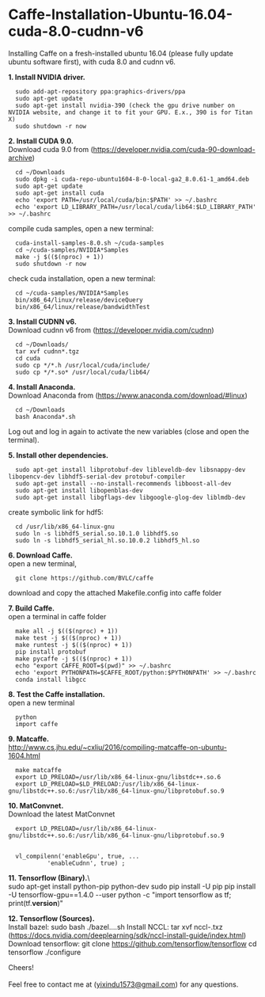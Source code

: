 # Caffe-Installation-Ubuntu-16.04-cuda-8.0-cudnn-v6

Installing Caffe on a fresh-installed ubuntu 16.04 (please fully update ubuntu software first), with cuda 8.0 and cudnn v6.

**1. Install NVIDIA driver.**
      
      sudo add-apt-repository ppa:graphics-drivers/ppa
      sudo apt-get update  
      sudo apt-get install nvidia-390 (check the gpu drive number on NVIDIA website, and change it to fit your GPU. E.x., 390 is for Titan X)  
      sudo shutdown -r now  


**2. Install CUDA 9.0.**\
            Download cuda 9.0 from (https://developer.nvidia.com/cuda-90-download-archive)
            
      cd ~/Downloads
      sudo dpkg -i cuda-repo-ubuntu1604-8-0-local-ga2_8.0.61-1_amd64.deb 
      sudo apt-get update
      sudo apt-get install cuda
      echo 'export PATH=/usr/local/cuda/bin:$PATH' >> ~/.bashrc
      echo 'export LD_LIBRARY_PATH=/usr/local/cuda/lib64:$LD_LIBRARY_PATH' >> ~/.bashrc

compile cuda samples, open a new terminal:

      cuda-install-samples-8.0.sh ~/cuda-samples
      cd ~/cuda-samples/NVIDIA*Samples
      make -j $(($(nproc) + 1))
      sudo shutdown -r now
      
check cuda installation, open a new terminal:

      cd ~/cuda-samples/NVIDIA*Samples
      bin/x86_64/linux/release/deviceQuery
      bin/x86_64/linux/release/bandwidthTest

**3. Install CUDNN v6.**\
      Download cudnn v6 from (https://developer.nvidia.com/cudnn)
            
      cd ~/Downloads/
      tar xvf cudnn*.tgz
      cd cuda
      sudo cp */*.h /usr/local/cuda/include/
      sudo cp */*.so* /usr/local/cuda/lib64/

**4. Install Anaconda.**\
      Download Anaconda from (https://www.anaconda.com/download/#linux)
            
      cd ~/Downloads
      bash Anaconda*.sh

Log out and log in again to activate the new variables (close and open the terminal).


**5. Install other dependencies.**

      sudo apt-get install libprotobuf-dev libleveldb-dev libsnappy-dev libopencv-dev libhdf5-serial-dev protobuf-compiler
      sudo apt-get install --no-install-recommends libboost-all-dev
      sudo apt-get install libopenblas-dev
      sudo apt-get install libgflags-dev libgoogle-glog-dev liblmdb-dev
      
create symbolic link for hdf5:

      cd /usr/lib/x86_64-linux-gnu
      sudo ln -s libhdf5_serial.so.10.1.0 libhdf5.so
      sudo ln -s libhdf5_serial_hl.so.10.0.2 libhdf5_hl.so

**6. Download Caffe.**\
open a new terminal,

      git clone https://github.com/BVLC/caffe
      
download and copy the attached Makefile.config into caffe folder


**7. Build Caffe.**\
open a terminal in caffe folder

      make all -j $(($(nproc) + 1))
      make test -j $(($(nproc) + 1))
      make runtest -j $(($(nproc) + 1))
      pip install protobuf
      make pycaffe -j $(($(nproc) + 1))
      echo "export CAFFE_ROOT=$(pwd)" >> ~/.bashrc
      echo 'export PYTHONPATH=$CAFFE_ROOT/python:$PYTHONPATH' >> ~/.bashrc
      conda install libgcc

**8. Test the Caffe installation.**\
open a new terminal

      python
      import caffe
      
**9. Matcaffe.**\
http://www.cs.jhu.edu/~cxliu/2016/compiling-matcaffe-on-ubuntu-1604.html

      make matcaffe
      export LD_PRELOAD=/usr/lib/x86_64-linux-gnu/libstdc++.so.6
      export LD_PRELOAD=$LD_PRELOAD:/usr/lib/x86_64-linux-gnu/libstdc++.so.6:/usr/lib/x86_64-linux-gnu/libprotobuf.so.9
      
**10. MatConvnet.**\
Download the latest MatConvnet

      export LD_PRELOAD=/usr/lib/x86_64-linux-gnu/libstdc++.so.6:/usr/lib/x86_64-linux-gnu/libprotobuf.so.9


      vl_compilenn('enableGpu', true, ...
               'enableCudnn', true) ;

**11. Tensorflow (Binary).**\               
      sudo apt-get install python-pip python-dev
      sudo pip install -U pip
      pip install -U tensorflow-gpu==1.4.0 --user
      python -c "import tensorflow as tf; print(tf.__version__)"
      
**12. Tensorflow (Sources).**\
      Install bazel: sudo bash ./bazel....sh
      Install NCCL: tar xvf nccl-<version>.txz (https://docs.nvidia.com/deeplearning/sdk/nccl-install-guide/index.html)
      Download tensorflow: git clone https://github.com/tensorflow/tensorflow 
      cd tensorflow
      ./configure

      
Cheers!\
\
Feel free to contact me at (yixindu1573@gmail.com) for any questions.














































      



